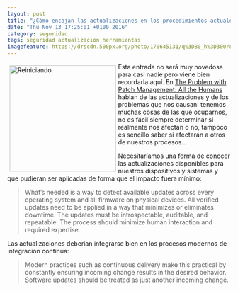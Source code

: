 ```yaml
---
layout: post
title: "¿Cómo encajan las actualizaciones en los procedimientos actuales?"
date: "Thu Nov 13 17:25:01 +0100 2016"
category: seguridad
tags: seguridad actualización herramientas
imagefeature: https://drscdn.500px.org/photo/170645131/q%3D80_h%3D300/8e3f864eabd4fe994167bd9d4115193b
---
```





<a href="https://500px.com/photo/170645131/el-reinicio-de-las-0-00-by-fernando-tricas" title="Reiniciando"><img src="https://drscdn.500px.org/photo/170645131/q%3D80_h%3D300/8e3f864eabd4fe994167bd9d4115193b" width="240"  alt="Reiniciando" style="float:left; margin:5px"></a>
Esta entrada no será muy novedosa para casi nadie pero viene bien recordarla aquí. En [The Problem with Patch Management: All the Humans](https://puppet.com/blog/problem-patch-management-all-humans) hablan de las actualizaciones y de los problemas que nos causan: tenemos muchas cosas de las que ocuparnos, no es fácil siempre determinar si realmente nos afectan o no, tampoco es sencillo saber si afectarán a otros de nuestros procesos...

Necesitaríamos una forma de conocer las actualizaciones disponibles para nuestros dispositivos y sistemas y que pudieran ser aplicadas de forma que el impacto fuera mínimo:

> What’s needed is a way to detect available updates across every operating system and all firmware on physical devices. All verified updates need to be applied in a way that minimizes or eliminates downtime. The updates must be introspectable, auditable, and repeatable. The process should minimize human interaction and required expertise.

Las actualizaciones deberían integrarse bien en los procesos modernos de integración continua:

>  Modern practices such as continuous delivery make this practical by constantly ensuring incoming change results in the desired behavior. Software updates should be treated as just another incoming change.
